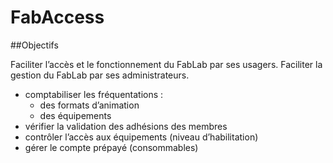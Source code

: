 # FabAccess

##Objectifs

Faciliter l’accès et le fonctionnement du FabLab par ses usagers.
Faciliter la gestion du FabLab par ses administrateurs.

- comptabiliser les fréquentations :
    - des formats d’animation
	- des équipements
- vérifier la validation des adhésions des membres
- contrôler l’accès aux équipements (niveau d’habilitation)
- gérer le compte prépayé (consommables)
